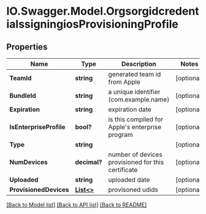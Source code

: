 # IO.Swagger.Model.OrgsorgidcredentialssigningiosProvisioningProfile
## Properties

Name | Type | Description | Notes
------------ | ------------- | ------------- | -------------
**TeamId** | **string** | generated team id from Apple | [optional] 
**BundleId** | **string** | a unique identifier (com.example.name) | [optional] 
**Expiration** | **string** | expiration date | [optional] 
**IsEnterpriseProfile** | **bool?** | is this compiled for Apple&#39;s enterprise program | [optional] 
**Type** | **string** |  | [optional] 
**NumDevices** | **decimal?** | number of devices provisioned for this certificate | [optional] 
**Uploaded** | **string** | uploaded date | [optional] 
**ProvisionedDevices** | [**List&lt;&gt;**](.md) | provisoned udids | [optional] 

[[Back to Model list]](../README.md#documentation-for-models) [[Back to API list]](../README.md#documentation-for-api-endpoints) [[Back to README]](../README.md)

